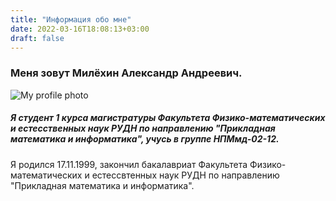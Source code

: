 ```yaml
---
title: "Информация обо мне"
date: 2022-03-16T18:08:13+03:00
draft: false
---
```


### Меня зовут Милёхин Александр Андреевич.

![My profile photo](/1.jpg)

##### Я студент 1 курса магистратуры Факультета Физико-математических и естесственных наук РУДН по направлению "Прикладная математика и информатика", учусь в группе НПМмд-02-12.

Я родился 17.11.1999, закончил бакалавриат Факультета Физико-математических и естессвтенных наук РУДН по направлению "Прикладная математика и информатика".
